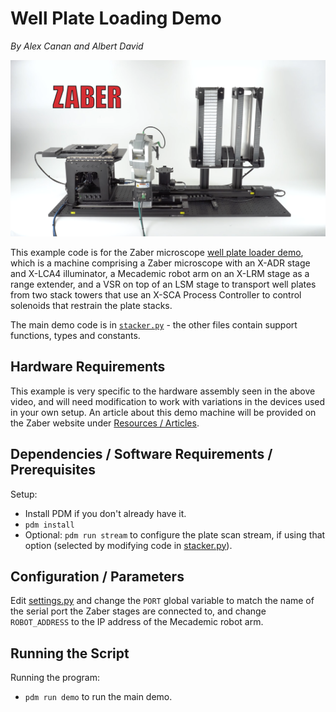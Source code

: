 # Well Plate Loading Demo

_*By Alex Canan and Albert David*_

![Image of demo machine](img/well_plate_loader.png)

This example code is for the Zaber microscope [well plate loader demo](https://www.youtube.com/watch?v=l33kLwqV8tg),
which is a machine comprising a Zaber microscope with an X-ADR stage and X-LCA4 illuminator, a Mecademic robot arm
on an X-LRM stage as a range extender, and a VSR on top of an LSM stage to transport well plates from two stack
towers that use an X-SCA Process Controller to control solenoids that restrain the plate stacks.

The main demo code is in [`stacker.py`](src/plateloadingdemo/stacker.py) - the other files contain support functions, types and constants.


## Hardware Requirements

This example is very specific to the hardware assembly seen in the above video, and will need modification to work
with variations in the devices used in your own setup. An article about this demo machine will be provided
on the Zaber website under [Resources / Articles](https://www.zaber.com/articles).


## Dependencies / Software Requirements / Prerequisites

Setup:
- Install PDM if you don't already have it.
- `pdm install`
- Optional: `pdm run stream` to configure the plate scan stream, if using that option
   (selected by modifying code in [stacker.py](src/plateloadingdemo/stacker.py)).


## Configuration / Parameters

Edit [settings.py](src/plateloadingdemo/settings.py) and change the `PORT` global variable to match the
name of the serial port the Zaber stages are connected to, and change `ROBOT_ADDRESS` to the IP address
of the Mecademic robot arm.


## Running the Script

Running the program:
- `pdm run demo` to run the main demo.
